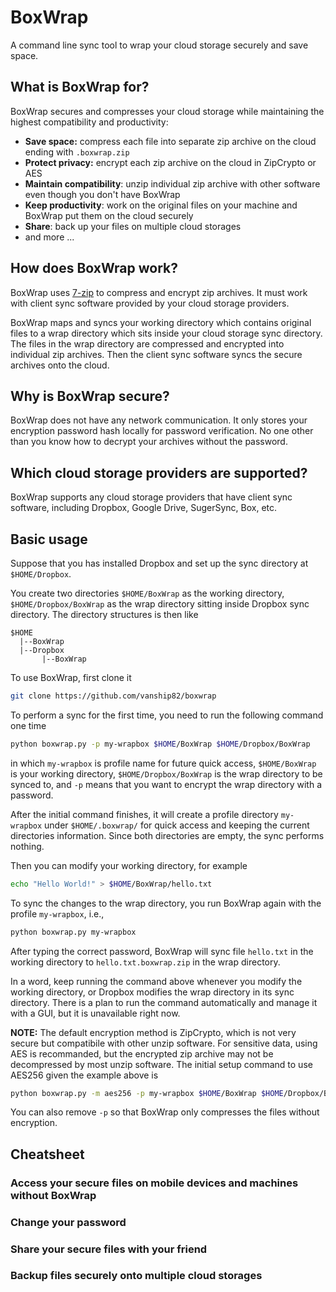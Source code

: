 # BoxWrap

A command line sync tool to wrap your cloud storage securely and save space.

## What is BoxWrap for?

BoxWrap secures and compresses your cloud storage while maintaining the highest compatibility and productivity:

* **Save space:** compress each file into separate zip archive on the cloud ending with `.boxwrap.zip`
* **Protect privacy:** encrypt each zip archive on the cloud in ZipCrypto or AES
* **Maintain compatibility**: unzip individual zip archive with other software even though you don't have BoxWrap
* **Keep productivity**: work on the original files on your machine and BoxWrap put them on the cloud securely
* **Share**: back up your files on multiple cloud storages
* and more ...
 
## How does BoxWrap work?

BoxWrap uses [7-zip](http://www.7-zip.org/) to compress and encrypt zip archives. It must work with client sync software provided by your cloud storage providers.

BoxWrap maps and syncs your working directory which contains original files to a wrap directory which sits inside your cloud storage sync directory. The files in the wrap directory are compressed and encrypted into individual zip archives. Then the client sync software syncs the secure archives onto the cloud.

## Why is BoxWrap secure?

BoxWrap does not have any network communication. It only stores your encryption password hash locally for password verification. No one other than you know how to decrypt your archives without the password.

## Which cloud storage providers are supported?

BoxWrap supports any cloud storage providers that have client sync software, including Dropbox, Google Drive, SugerSync, Box, etc.

## Basic usage

Suppose that you has installed Dropbox and set up the sync directory at `$HOME/Dropbox`.

You create two directories `$HOME/BoxWrap` as the working directory, `$HOME/Dropbox/BoxWrap` as the wrap directory sitting inside Dropbox sync directory. The directory structures is then like

```
$HOME
  |--BoxWrap
  |--Dropbox
       |--BoxWrap
```

To use BoxWrap, first clone it

```bash
git clone https://github.com/vanship82/boxwrap
```

To perform a sync for the first time, you need to run the following command one time

```bash
python boxwrap.py -p my-wrapbox $HOME/BoxWrap $HOME/Dropbox/BoxWrap
```

in which `my-wrapbox` is profile name for future quick access, `$HOME/BoxWrap` is your working directory, `$HOME/Dropbox/BoxWrap` is the wrap directory to be synced to, and `-p` means that you want to encrypt the wrap directory with a password.

After the initial command finishes, it will create a profile directory `my-wrapbox` under `$HOME/.boxwrap/` for quick access and keeping the current directories information. Since both directories are empty, the sync performs nothing.

Then you can modify your working directory, for example

```bash
echo "Hello World!" > $HOME/BoxWrap/hello.txt
```

To sync the changes to the wrap directory, you run BoxWrap again with the profile `my-wrapbox`, i.e.,

```bash
python boxwrap.py my-wrapbox
```

After typing the correct password, BoxWrap will sync file `hello.txt` in the working directory to `hello.txt.boxwrap.zip` in the wrap directory.

In a word, keep running the command above whenever you modify the working directory, or Dropbox modifies the wrap directory in its sync directory. There is a plan to run the command automatically and manage it with a GUI, but it is unavailable right now.

**NOTE:** The default encryption method is ZipCrypto, which is not very secure but compatibile with other unzip software. For sensitive data, using AES is recommanded, but the encrypted zip archive may not be decompressed by most unzip software. The initial setup command to use AES256 given the example above is

```bash
python boxwrap.py -m aes256 -p my-wrapbox $HOME/BoxWrap $HOME/Dropbox/BoxWrap
```

You can also remove `-p` so that BoxWrap only compresses the files without encryption.

## Cheatsheet


### Access your secure files on mobile devices and machines without BoxWrap

### Change your password

### Share your secure files with your friend

### Backup files securely onto multiple cloud storages


